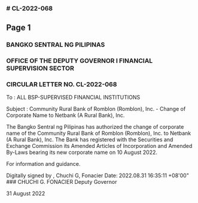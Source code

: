### # CL-2022-068

## Page 1

### BANGKO SENTRAL NG PILIPINAS

### OFFICE OF THE DEPUTY GOVERNOR I FINANCIAL SUPERVISION SECTOR

### CIRCULAR LETTER NO. CL-2022-068

To : ALL BSP-SUPERVISED FINANCIAL INSTITUTIONS

Subject : Community Rural Bank of Romblon (Romblon), Inc. - Change of Corporate Name to Netbank (A Rural Bank), Inc.

The Bangko Sentral ng Pilipinas has authorized the change of corporate name of the Community Rural Bank of Romblon (Romblon), Inc. to Netbank (A Rural Bank), Inc. The Bank has registered with the Securities and Exchange Commission its Amended Articles of Incorporation and Amended By-Laws bearing its new corporate name on 10 August 2022.

For information and guidance.

Digitally signed by , Chuchi G, Fonacier Date: 2022.08.31 16:35:11 +08'00" ### CHUCHI G. FONACIER Deputy Governor

31 August 2022 